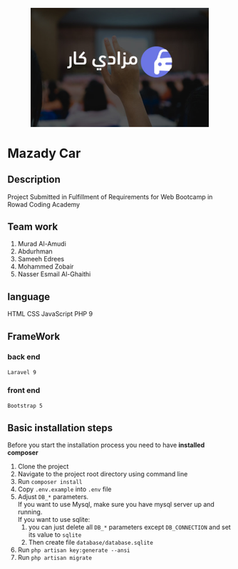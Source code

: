 <p align="center"><img src="logo.jpg" width="400"></a></p>

# Mazady Car

## Description 
Project Submitted in Fulfillment
of Requirements for Web Bootcamp
 in Rowad Coding Academy  

## Team work
1. Murad Al-Amudi
2. Abdurhman 
3. Sameeh Edrees
4. Mohammed Zobair 
5. Nasser Esmail Al-Ghaithi

## language
HTML
CSS
JavaScript
PHP 9

## FrameWork 
### back end
	Laravel 9
### front end
	Bootstrap 5
 
 


## Basic installation steps 
Before you start the installation process you need to have **installed composer**

1. Clone the project
2. Navigate to the project root directory using command line
3. Run `composer install`
4. Copy `.env.example` into `.env` file
5. Adjust `DB_*` parameters.<br> 
   If you want to use Mysql, make sure you have mysql server up and running. <br>
   If you want to use sqlite: 
   1. you can just delete all `DB_*` parameters except `DB_CONNECTION` and set its value to `sqlite`
   2. Then create file `database/database.sqlite`
6. Run `php artisan key:generate --ansi`
7. Run `php artisan migrate`
